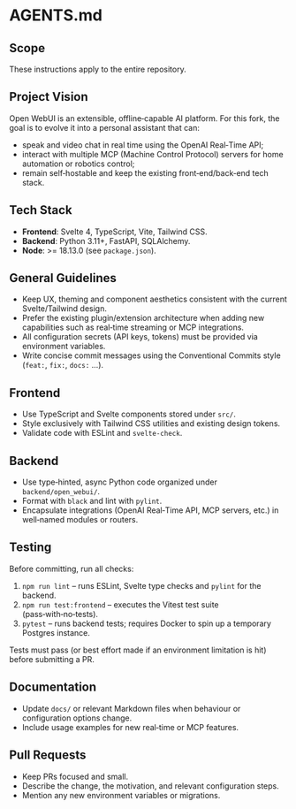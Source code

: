 # AGENTS.md

## Scope
These instructions apply to the entire repository.

## Project Vision
Open WebUI is an extensible, offline‑capable AI platform.  For this fork, the goal is to evolve it into a personal assistant that can:
- speak and video chat in real time using the OpenAI Real‑Time API;
- interact with multiple MCP (Machine Control Protocol) servers for home automation or robotics control;
- remain self‑hostable and keep the existing front‑end/back‑end tech stack.

## Tech Stack
- **Frontend**: Svelte 4, TypeScript, Vite, Tailwind CSS.
- **Backend**: Python 3.11+, FastAPI, SQLAlchemy.
- **Node**: >= 18.13.0 (see `package.json`).

## General Guidelines
- Keep UX, theming and component aesthetics consistent with the current Svelte/Tailwind design.
- Prefer the existing plugin/extension architecture when adding new capabilities such as real‑time streaming or MCP integrations.
- All configuration secrets (API keys, tokens) must be provided via environment variables.
- Write concise commit messages using the Conventional Commits style (`feat:`, `fix:`, `docs:` …).

## Frontend
- Use TypeScript and Svelte components stored under `src/`.
- Style exclusively with Tailwind CSS utilities and existing design tokens.
- Validate code with ESLint and `svelte-check`.

## Backend
- Use type‑hinted, async Python code organized under `backend/open_webui/`.
- Format with `black` and lint with `pylint`.
- Encapsulate integrations (OpenAI Real‑Time API, MCP servers, etc.) in well‑named modules or routers.

## Testing
Before committing, run all checks:
1. `npm run lint` – runs ESLint, Svelte type checks and `pylint` for the backend.
2. `npm run test:frontend` – executes the Vitest test suite (pass‑with‑no‑tests).
3. `pytest` – runs backend tests; requires Docker to spin up a temporary Postgres instance.

Tests must pass (or best effort made if an environment limitation is hit) before submitting a PR.

## Documentation
- Update `docs/` or relevant Markdown files when behaviour or configuration options change.
- Include usage examples for new real‑time or MCP features.

## Pull Requests
- Keep PRs focused and small.
- Describe the change, the motivation, and relevant configuration steps.
- Mention any new environment variables or migrations.

